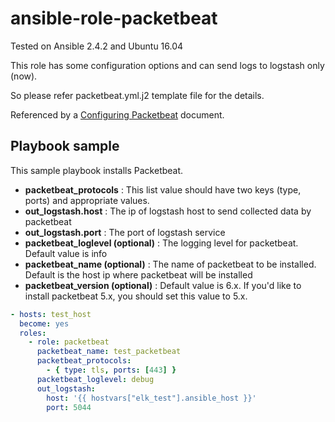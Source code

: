# ansible-role-packetbeat

Tested on Ansible 2.4.2 and Ubuntu 16.04

This role has some configuration options and can send logs to logstash only (now).

So please refer packetbeat.yml.j2 template file for the details.

Referenced by a
[Configuring Packetbeat](https://www.elastic.co/guide/en/beats/packetbeat/current/configuring-howto-packetbeat.html) document.

## Playbook sample
This sample playbook installs Packetbeat.

* **packetbeat_protocols** : This list value should have two keys (type, ports) and appropriate values.
* **out_logstash.host** : The ip of logstash host to send collected data by packetbeat
* **out_logstash.port** : The port of logstash service
* **packetbeat_loglevel (optional)** : The logging level for packetbeat. Default value is info
* **packetbeat_name (optional)** : The name of packetbeat to be installed. Default is the host ip where packetbeat will be installed
* **packetbeat_version (optional)** : Default value is 6.x. If you'd like to install packetbeat 5.x, you should set this value to 5.x.

```yaml
- hosts: test_host
  become: yes
  roles:
    - role: packetbeat
      packetbeat_name: test_packetbeat
      packetbeat_protocols:
        - { type: tls, ports: [443] }
      packetbeat_loglevel: debug
      out_logstash:
        host: '{{ hostvars["elk_test"].ansible_host }}'
        port: 5044
```
